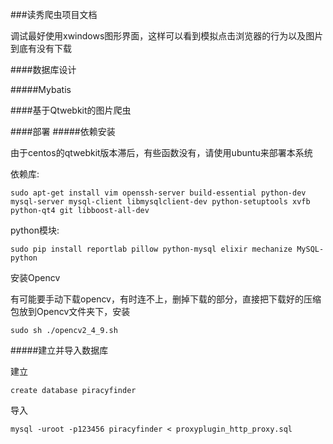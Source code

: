 ###读秀爬虫项目文档





调试最好使用xwindows图形界面，这样可以看到模拟点击浏览器的行为以及图片到底有没有下载

####数据库设计

#####Mybatis



####基于Qtwebkit的图片爬虫

####部署
#####依赖安装

由于centos的qtwebkit版本滞后，有些函数没有，请使用ubuntu来部署本系统

依赖库:

	sudo apt-get install vim openssh-server build-essential python-dev mysql-server mysql-client libmysqlclient-dev python-setuptools xvfb python-qt4 git libboost-all-dev

python模块:
	
	sudo pip install reportlab pillow python-mysql elixir mechanize MySQL-python


安装Opencv

有可能要手动下载opencv，有时连不上，删掉下载的部分，直接把下载好的压缩包放到Opencv文件夹下，安装

	sudo sh ./opencv2_4_9.sh



#####建立并导入数据库

建立

	create database piracyfinder

导入

	mysql -uroot -p123456 piracyfinder < proxyplugin_http_proxy.sql
